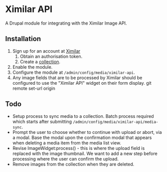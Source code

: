 # Ximilar API

A Drupal module for integrating with the Ximilar Image API.

## Installation

1. Sign up for an account at [Ximilar](https://app.ximilar.com/)
   1. Obtain an authorisation token.
   2. Create a [collection](https://app.ximilar.com/similarity/collections).
2. Enable the module.
3. Configure the module at `/admin/config/media/ximilar-api`.
4. Any image fields that are to be processed by Ximilar should be configured to use the "Ximilar API" widget on their form display.
   git remote set-url origin


## Todo

- Setup process to sync media to a collection. Batch process required which starts after submitting `/admin/config/media/ximilar-api/media-sync`.
- Prompt the user to choose whether to continue with upload or abort, via  a modal. Base the modal upon the confirmation modal that appears when deleting a media item from the media list view.
- Revise ImageWidget:process() - this is where the upload field is replaced with the image thumbnail. We want to add a new step before processing where the user can confirm the upload.
- Remove images from the collection when they are deleted.
